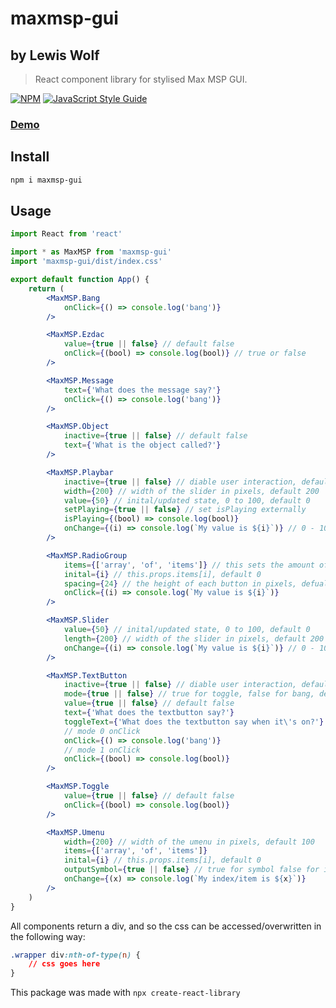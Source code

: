 # maxmsp-gui

## by Lewis Wolf

> React component library for stylised Max MSP GUI.

[![NPM](https://img.shields.io/npm/v/maxmsp-gui.svg)](https://www.npmjs.com/package/maxmsp-gui) [![JavaScript Style Guide](https://img.shields.io/badge/code_style-standard-brightgreen.svg)](https://standardjs.com)

### [Demo](https://lewiswolf.github.io/maxmsp-gui/)

## Install

```bash
npm i maxmsp-gui
```

## Usage

```jsx
import React from 'react'

import * as MaxMSP from 'maxmsp-gui'
import 'maxmsp-gui/dist/index.css'

export default function App() {
    return (
        <MaxMSP.Bang
            onClick={() => console.log('bang')}
        />

        <MaxMSP.Ezdac
            value={true || false} // default false
            onClick={(bool) => console.log(bool)} // true or false
        />

        <MaxMSP.Message
            text={'What does the message say?'}
            onClick={() => console.log('bang')}
        />

        <MaxMSP.Object
            inactive={true || false} // default false
            text={'What is the object called?'}
        />

        <MaxMSP.Playbar
            inactive={true || false} // diable user interaction, default false
            width={200} // width of the slider in pixels, default 200
            value={50} // inital/updated state, 0 to 100, default 0
            setPlaying={true || false} // set isPlaying externally
            isPlaying={(bool) => console.log(bool)}
            onChange={(i) => console.log(`My value is ${i}`)} // 0 - 100
        />

        <MaxMSP.RadioGroup
            items={['array', 'of', 'items']} // this sets the amount of radiobuttons, an array of empty strings will make just the buttons
            inital={i} // this.props.items[i], default 0
            spacing={24} // the height of each button in pixels, defualt 20
            onClick={(i) => console.log(`My value is ${i}`)}
        />

        <MaxMSP.Slider
            value={50} // inital/updated state, 0 to 100, default 0
            length={200} // width of the slider in pixels, default 200
            onChange={(i) => console.log(`My value is ${i}`)} // 0 - 100
        />

        <MaxMSP.TextButton
            inactive={true || false} // diable user interaction, default false
            mode={true || false} // true for toggle, false for bang, default false
            value={true || false} // default false
            text={'What does the textbutton say?'}
            toggleText={'What does the textbutton say when it\'s on?'}
            // mode 0 onClick
            onClick={() => console.log('bang')}
            // mode 1 onClick
            onClick={(bool) => console.log(bool)}
        />

        <MaxMSP.Toggle
            value={true || false} // default false
            onClick={(bool) => console.log(bool)}
        />

        <MaxMSP.Umenu
            width={200} // width of the umenu in pixels, default 100
            items={['array', 'of', 'items']}
            inital={i} // this.props.items[i], default 0
            outputSymbol={true || false} // true for symbol false for int, default false
            onChange={(x) => console.log(`My index/item is ${x}`)}
        />
    )
}
```

All components return a div, and so the css can be accessed/overwritten in the following way:

```css
.wrapper div:nth-of-type(n) {
    // css goes here
}
```

This package was made with `npx create-react-library`
